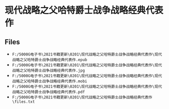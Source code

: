 # 现代战略之父哈特爵士战争战略经典代表作

## Files

- `F:/5000G电子书\2021书籍更新\0201\现代战略之父哈特爵士战争战略经典代表作\现代战略之父哈特爵士战争战略经典代表作.epub`
- `F:/5000G电子书\2021书籍更新\0201\现代战略之父哈特爵士战争战略经典代表作\现代战略之父哈特爵士战争战略经典代表作.jpg`
- `F:/5000G电子书\2021书籍更新\0201\现代战略之父哈特爵士战争战略经典代表作\现代战略之父哈特爵士战争战略经典代表作.mobi`
- `F:/5000G电子书\2021书籍更新\0201\现代战略之父哈特爵士战争战略经典代表作\现代战略之父哈特爵士战争战略经典代表作.pdf`
- `F:/5000G电子书\2021书籍更新\0201\现代战略之父哈特爵士战争战略经典代表作\files.txt`
